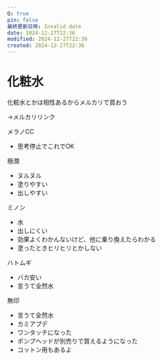 ```yaml
---
Q: true
pin: false
最終更新日時: Invalid date
date: 2024-12-27T22:36
modified: 2024-12-27T22:36
created: 2024-12-27T22:36
---
```

# 化粧水

化粧水とかは相性あるからメルカリで買おう

→メルカリリンク

メラノCC

- 思考停止でこれでOK

極潤

- ヌルヌル  
- 塗りやすい  
- 出しやすい  

ミノン

- 水  
- 出しにくい  
- 効果よくわかんないけど、他に乗り換えたらわかる  
- 塗ったときヒリヒリとかしない  

ハトムギ

- バカ安い  
- 言うて全然水  

無印

- 言うて全然水  
- カミアプデ  
- ワンタッチになった  
- ポンプヘッドが別売りで買えるようになった  
- コットン用もあるよ